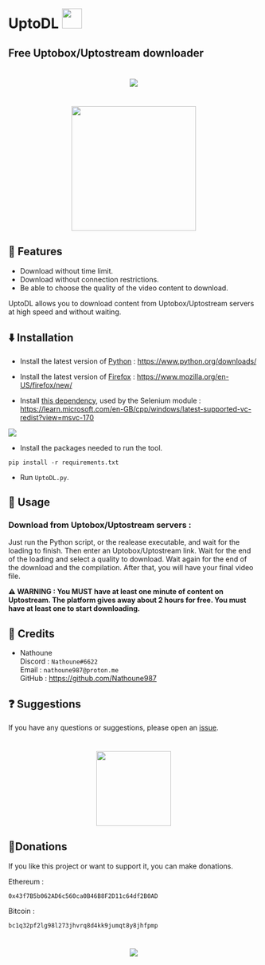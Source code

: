 # UptoDL <img src="https://i.imgur.com/4a9nZ4D.png" width="40">
## Free Uptobox/Uptostream downloader


<h1 align="center">
<a href="https://github.com/Nathoune987/UptoDL"><img src="https://i.imgur.com/aTmDLFW.png"></a>
</h1>

<h1 align="center">
<a href="https://github.com/Nathoune987/UptoDL/archive/refs/heads/main.zip"><img src="https://i.imgur.com/AkmPYPk.png" width="250"></a>
</h1>

## 🚀 Features

- Download without time limit.
- Download without connection restrictions.
- Be able to choose the quality of the video content to download.

UptoDL allows you to download content from Uptobox/Uptostream servers at high speed and without waiting.

## ⬇️ Installation

- Install the latest version of [Python](https://www.python.org/downloads/) : https://www.python.org/downloads/

- Install the latest version of [Firefox]("https://www.mozilla.org/en-US/firefox/new/") : https://www.mozilla.org/en-US/firefox/new/

- Install [this dependency](https://learn.microsoft.com/en-GB/cpp/windows/latest-supported-vc-redist?view=msvc-170), used by the Selenium module : https://learn.microsoft.com/en-GB/cpp/windows/latest-supported-vc-redist?view=msvc-170

<img src="https://i.imgur.com/dQIeyo4.png">

- Install the packages needed to run the tool.

```
pip install -r requirements.txt
```

- Run `UptoDL.py`.


## 🧪 Usage

### Download from Uptobox/Uptostream servers :

Just run the Python script, or the realease executable, and wait for the loading to finish. Then enter an Uptobox/Uptostream link. Wait for the end of the loading and select a quality to download. Wait again for the end of the download and the compilation. After that, you will have your final video file.

**⚠️ WARNING : You MUST have at least one minute of content on Uptostream. The platform gives away about 2 hours for free. You must have at least one to start downloading.**


## 🔧 Credits

- Nathoune<br>
    Discord : `Nathoune#6622`<br>
    Email : `nathoune987@proton.me`<br>
    GitHub : https://github.com/Nathoune987


## ❓ Suggestions

If you have any questions or suggestions, please open an [issue](https://github.com/Nathoune987/UptoDL/issues). 
<h1 align="center">
<img src="https://i.imgur.com/PBtR0wF.png" width=150>
</h1>

## 💸Donations

If you like this project or want to support it, you can make donations.

Ethereum : 
```
0x43f7B5b062AD6c560ca0B46B8F2D11c64df2B0AD
```
Bitcoin :
```
bc1q32pf2lg98l273jhvrq8d4kk9jumqt8y8jhfpmp
```

<h1 align="center">
<a href="https://github.com/Nathoune987/UptoDL"><img src="https://i.imgur.com/kEVhT09.png"></a>
</h1>
